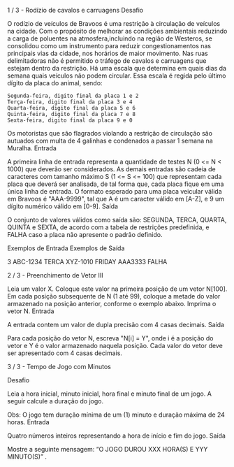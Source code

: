 1 / 3 - Rodízio de cavalos e carruagens
Desafio

O rodízio de veículos de Bravoos é uma restrição à circulação de veículos na cidade. Com o propósito de melhorar as condições ambientais reduzindo a carga de poluentes na atmosfera,incluindo na região de Westeros, se consolidou como um instrumento para reduzir congestionamentos nas principais vias da cidade, nos horários de maior movimento. Nas ruas delimitadoras não é permitido o tráfego de cavalos e carruagens que estejam dentro da restrição. Há uma escala que determina em quais dias da semana quais veículos não podem circular. Essa escala é regida pelo último dígito da placa do animal, sendo:

    Segunda-feira, digito final da placa 1 e 2
    Terça-feira, digito final da placa 3 e 4
    Quarta-feira, digito final da placa 5 e 6
    Quinta-feira, digito final da placa 7 e 8
    Sexta-feira, digito final da placa 9 e 0

Os motoristas que são flagrados violando a restrição de circulação são autuados com multa de 4 galinhas e condenados a passar 1 semana na Muralha.
Entrada

A primeira linha de entrada representa a quantidade de testes N (0 <= N < 1000) que deverão ser considerados. As demais entradas são cadeia de caracteres com tamanho máximo S (1 <= S <= 100) que representam cada placa que deverá ser analisada, de tal forma que, cada placa fique em uma única linha de entrada. O formato esperado para uma placa veicular válida em Bravoos é "AAA-9999", tal que A é um caracter válido em [A-Z], e 9 um dígito numérico válido em [0-9].
Saída

O conjunto de valores válidos como saída são: SEGUNDA, TERCA, QUARTA, QUINTA e SEXTA, de acordo com a tabela de restrições predefinida, e FALHA caso a placa não apresente o padrão definido.
 
Exemplos de Entrada 	Exemplos de Saída

3
ABC-1234                      TERCA
XYZ-1010                      FRIDAY
AAA3333                       FALHA

2 / 3 - Preenchimento de Vetor III


Leia um valor X. Coloque este valor na primeira posição de um vetor N[100]. Em cada posição subsequente de N (1 até 99), coloque a metade do valor armazenado na posição anterior, conforme o exemplo abaixo. Imprima o vetor N.
Entrada

A entrada contem um valor de dupla precisão com 4 casas decimais.
Saída

Para cada posição do vetor N, escreva "N[i] = Y", onde i é a posição do vetor e Y é o valor armazenado naquela posição. Cada valor do vetor deve ser apresentado com 4 casas decimais.

3 / 3 - Tempo de Jogo com Minutos

Desafio

Leia a hora inicial, minuto inicial, hora final e minuto final de um jogo. A seguir calcule a duração do jogo.

Obs: O jogo tem duração mínima de um (1) minuto e duração máxima de 24 horas.
Entrada

Quatro números inteiros representando a hora de início e fim do jogo.
Saída

Mostre a seguinte mensagem: “O JOGO DUROU XXX HORA(S) E YYY MINUTO(S)” .



	

